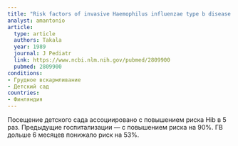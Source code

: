 ```yaml
---
title: "Risk factors of invasive Haemophilus influenzae type b disease among children in Finland"
analyst: amantonio
article:
  type: article
  authors: Takala
  year: 1989
  journal: J Pediatr
  link: https://www.ncbi.nlm.nih.gov/pubmed/2809900
  pubmed: 2809900
conditions:
- Грудное вскармливание
- Детский сад
countries:
- Финляндия
---
```


Посещение детского сада ассоциировано с повышением риска Hib в 5 раз. Предыдущие госпитализации — с повышением риска на 90%. ГВ дольше 6 месяцев понижало риск на 53%.

